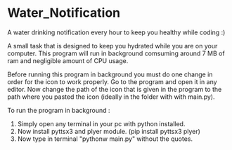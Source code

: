 # Water_Notification
A water drinking notification every hour to keep you healthy while coding :)

A small task that is designed to keep you hydrated while you are on your computer. This program will run in background comsuming around 7 MB of ram and negligible amount of CPU usage. 

Before running this program in background you must do one change in order for the icon to work properly. Go to the program and open it in any editor. Now change the path of the icon that is given in the program to the path where you pasted the icon (ideally in the folder with with main.py). 

To run the program in background :
1. Simply open any terminal in your pc with python installed. 
2. Now install pyttsx3 and plyer module. (pip install pyttsx3 plyer)
3. Now type in terminal "pythonw main.py" without the quotes.
